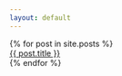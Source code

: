 ```yaml
---
layout: default
---
```


<style>ul {
    padding-inline-start: 0;
    list-style: none;
}</style>

<ul class="posts">
{% for post in site.posts %}
<li><a href="{{ post.url }}" title="{{ post.title }}">{{ post.title }}</a></li>
 {% endfor %}</ul>
 
